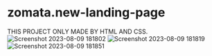 # zomata.new-landing-page
THIS PROJECT ONLY MADE BY HTML AND CSS.
![Screenshot 2023-08-09 181802](https://github.com/Nishantsharma1243/zomata.new-landing-page/assets/135991298/83c617ed-9127-46aa-9b46-162e34747ae2)
![Screenshot 2023-08-09 181819](https://github.com/Nishantsharma1243/zomata.new-landing-page/assets/135991298/e18d31ac-c48a-4182-9690-04290e028795)
![Screenshot 2023-08-09 181851](https://github.com/Nishantsharma1243/zomata.new-landing-page/assets/135991298/c4675942-742e-4006-be0a-d604f2d517f0)
